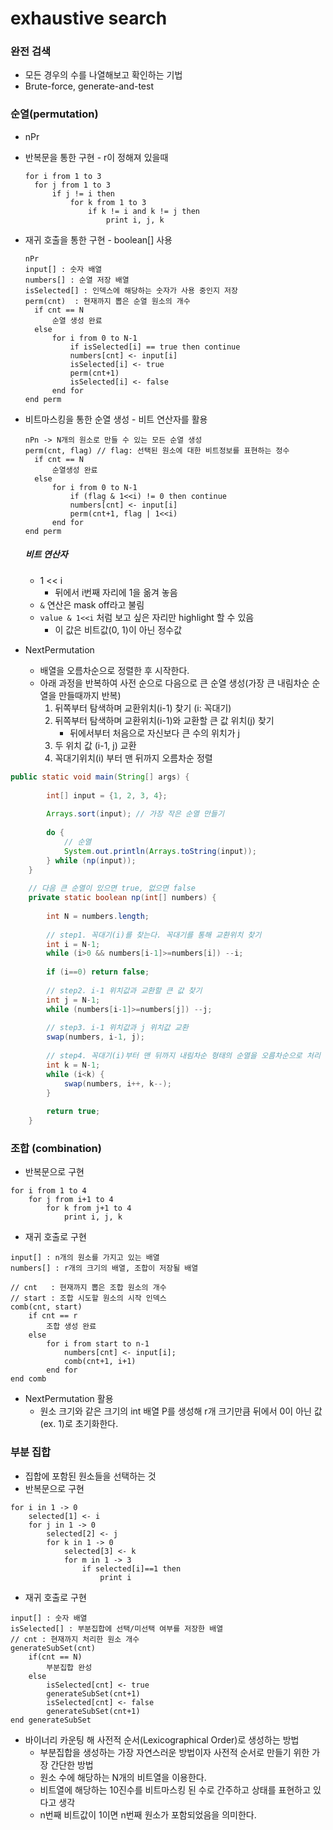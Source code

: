 # exhaustive search

### 완전 검색

- 모든 경우의 수를 나열해보고 확인하는 기법
- Brute-force, generate-and-test



### 순열(permutation)

- nPr

- 반복문을 통한 구현 - r이 정해져 있을때

  ```
  for i from 1 to 3
  	for j from 1 to 3
  		if j != i then
  			for k from 1 to 3
  				if k != i and k != j then
  					print i, j, k
  ```
  
- 재귀 호출을 통한 구현 - boolean[] 사용

  ```
  nPr
  input[] : 숫자 배열
  numbers[] : 순열 저장 배열
  isSelected[] : 인덱스에 해당하는 숫자가 사용 중인지 저장
  perm(cnt)  : 현재까지 뽑은 순열 원소의 개수
  	if cnt == N
  		순열 생성 완료
  	else
  		for i from 0 to N-1
  			if isSelected[i] == true then continue
  			numbers[cnt] <- input[i]
  			isSelected[i] <- true
  			perm(cnt+1)
  			isSelected[i] <- false
  		end for
  end perm
  ```

- 비트마스킹을 통한 순열 생성 - 비트 연산자를 활용

  ```
  nPn -> N개의 원소로 만들 수 있는 모든 순열 생성
  perm(cnt, flag) // flag: 선택된 원소에 대한 비트정보를 표현하는 정수
  	if cnt == N
  		순열생성 완료
  	else
  		for i from 0 to N-1
  			if (flag & 1<<i) != 0 then continue
  			numbers[cnt] <- input[i]
  			perm(cnt+1, flag | 1<<i)
  		end for
  end perm
  ```

  ##### 비트 연산자

  - 1 << i 
    - 뒤에서 i번째 자리에 1을 옮겨 놓음
  - `&` 연산은 mask off라고 불림
  - `value & 1<<i` 처럼 보고 싶은 자리만 highlight 할 수 있음
    - 이 값은 비트값(0, 1)이 아닌 정수값



- NextPermutation
  - 배열을 오름차순으로 정렬한 후 시작한다.
  - 아래 과정을 반복하여 사전 순으로 다음으로 큰 순열 생성(가장 큰 내림차순 순열을 만들때까지 반복)
    1. 뒤쪽부터 탐색하며 교환위치(i-1) 찾기 (i: 꼭대기)
    2. 뒤쪽부터 탐색하며 교환위치(i-1)와 교환할 큰 값 위치(j) 찾기
       - 뒤에서부터 처음으로 자신보다 큰 수의 위치가 j
    3. 두 위치 값 (i-1, j) 교환
    4. 꼭대기위치(i) 부터 맨 뒤까지 오름차순 정렬

```java
public static void main(String[] args) {
        
        int[] input = {1, 2, 3, 4};
        
        Arrays.sort(input); // 가장 작은 순열 만들기
        
        do {
            // 순열
            System.out.println(Arrays.toString(input));
        } while (np(input));
    }
    
    // 다음 큰 순열이 있으면 true, 없으면 false
    private static boolean np(int[] numbers) {
        
        int N = numbers.length;
        
        // step1. 꼭대기(i)를 찾는다. 꼭대기를 통해 교환위치 찾기
        int i = N-1;
        while (i>0 && numbers[i-1]>=numbers[i]) --i;
        
        if (i==0) return false;
        
        // step2. i-1 위치값과 교환할 큰 값 찾기
        int j = N-1;
        while (numbers[i-1]>=numbers[j]) --j;
        
        // step3. i-1 위치값과 j 위치값 교환
        swap(numbers, i-1, j);
        
        // step4. 꼭대기(i)부터 맨 뒤까지 내림차순 형태의 순열을 오름차순으로 처리
        int k = N-1;
        while (i<k) {
            swap(numbers, i++, k--);
        }
        
        return true;        
    }
```



### 조합 (combination)

- 반복문으로 구현

```
for i from 1 to 4
	for j from i+1 to 4
		for k from j+1 to 4
			print i, j, k
```



- 재귀 호출로 구현

```
input[] : n개의 원소를 가지고 있는 배열
numbers[] : r개의 크기의 배열, 조합이 저장될 배열

// cnt   : 현재까지 뽑은 조합 원소의 개수
// start : 조합 시도할 원소의 시작 인덱스
comb(cnt, start)
	if cnt == r
		조합 생성 완료
	else
		for i from start to n-1
			numbers[cnt] <- input[i];
			comb(cnt+1, i+1)
		end for
end comb
```



- NextPermutation 활용
  - 원소 크기와 같은 크기의 int 배열 P를 생성해 r개 크기만큼 뒤에서 0이 아닌 값 (ex. 1)로 초기화한다.



### 부분 집합

- 집합에 포함된 원소들을 선택하는 것
- 반복문으로 구현

```
for i in 1 -> 0
	selected[1] <- i
	for j in 1 -> 0
		selected[2] <- j
		for k in 1 -> 0
			selected[3] <- k
			for m in 1 -> 3
				if selected[i]==1 then
					print i
```



- 재귀 호출로 구현

```
input[] : 숫자 배열
isSelected[] : 부분집합에 선택/미선택 여부를 저장한 배열
// cnt : 현재까지 처리한 원소 개수
generateSubSet(cnt)
	if(cnt == N)
		부분집합 완성
	else
		isSelected[cnt] <- true
		generateSubSet(cnt+1)
		isSelected[cnt] <- false
		generateSubSet(cnt+1)
end generateSubSet
```



- 바이너리 카운팅 해 사전적 순서(Lexicographical Order)로 생성하는 방법
  - 부분집합을 생성하는 가장 자연스러운 방법이자 사전적 순서로 만들기 위한 가장 간단한 방법
  - 원소 수에 해당하는 N개의 비트열을 이용한다. 
  - 비트열에 해당하는 10진수를 비트마스킹 된 수로 간주하고 상태를 표현하고 있다고 생각
  - n번째 비트값이 1이면 n번째 원소가 포함되었음을 의미한다.

